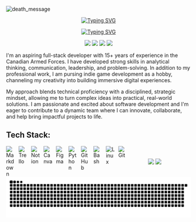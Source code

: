 ![death_message](https://github.com/user-attachments/assets/68d69098-3066-4ca0-b2b2-1eb6471bb4a5)

<p align="center">
<a href="https://git.io/typing-svg"><img src="https://readme-typing-svg.demolab.com?font=Roboto+Mono&weight=500&size=40&duration=3000&pause=500&color=18677F&center=true&vCenter=true&width=435&height=50&lines=Full+Stack+Web+Dev;Indie+Game+Dev" alt="Typing SVG" /></a>
</p>

<p align="center">
<a href="https://git.io/typing-svg"><img src="https://readme-typing-svg.demolab.com?font=Roboto+Mono&weight=500&size=30&duration=3000&pause=500&color=18677F&center=true&vCenter=true&width=435&height=50&lines=Coding%2C+Creating%2C+Gaming" alt="Typing SVG" /></a>
</p>

<p align="center">
<a href = "mailto: justin.mnge@gmail.com"><img src="https://img.shields.io/badge/Gmail-D14836?style=for-the-badge&logo=gmail&logoColor=white"></a>
<a href="https://www.facebook.com/justin.mnge1"><img src="https://img.shields.io/badge/Facebook-1DA1F2?style=for-the-badge&logo=facebook&logoColor=white"></a>
<a href="https://www.instagram.com/j.mnge/"><img src="https://img.shields.io/badge/Instagram-E4405F?style=for-the-badge&logo=instagram&logoColor=white"></a>
<a href="https://www.linkedin.com/in/justin-mnge/"><img src="https://img.shields.io/badge/LinkedIn-0077B5?style=for-the-badge&logo=linkedin&logoColor=white"></a>
</p>

I'm an aspiring full-stack developer with 15+ years of experience in the Canadian Armed Forces. I have developed strong skills in analytical thinking, communication, leadership, and problem-solving. In addition to my professional work, I am pursing indie game development as a hobby, channeling my creativity into building immersive digital experiences.

My approach blends technical proficiency with a disciplined, strategic mindset, allowing me to turn complex ideas into practical, real-world solutions. I am passionate and excited about software development and I'm eager to contribute to a dynamic team where I can innovate, collaborate, and help bring impactful projects to life.


<h2> Tech Stack: </h2>
<img align="left" alt="Markdown" width="24px" style="padding-right:10px;" src="https://cdn.jsdelivr.net/gh/devicons/devicon@latest/icons/markdown/markdown-original.svg" />
<img align="left" alt="Trello" width="24px" style="padding-right:10px;" src="https://cdn.jsdelivr.net/gh/devicons/devicon@latest/icons/trello/trello-original.svg" />
<img align="left" alt="Notion" width="24px" style="padding-right:10px;" src="https://cdn.jsdelivr.net/gh/devicons/devicon@latest/icons/notion/notion-original.svg" />
<img align="left" alt="Canva" width="24px" style="padding-right:10px;" src="https://cdn.jsdelivr.net/gh/devicons/devicon@latest/icons/canva/canva-original.svg" />           
<img align="left" alt="Figma" width="24px" style="padding-right:10px;" src="https://cdn.jsdelivr.net/gh/devicons/devicon@latest/icons/figma/figma-original.svg" />
<img align="left" alt="Python" width="24px" style="padding-right:10px;" src="https://cdn.jsdelivr.net/gh/devicons/devicon@latest/icons/python/python-original.svg" /> 
<img align="left" alt="GitHub" width="24px" style="padding-right:10px;" src="https://cdn.jsdelivr.net/gh/devicons/devicon/icons/github/github-original.svg" />
<img align="left" alt="Bash" width="24px" style="padding-right:10px;" src="https://cdn.jsdelivr.net/gh/devicons/devicon/icons/bash/bash-original.svg" />
<img align="left" alt="Linux" width="24px" style="padding-right:10px;" src="https://cdn.jsdelivr.net/gh/devicons/devicon/icons/linux/linux-original.svg" />
<img align="left" alt="Git" width="24px" style="padding-right:10px;" src="https://cdn.jsdelivr.net/gh/devicons/devicon/icons/git/git-original.svg" />
</br>

<br>
<div align="center">
  <img width="48%" src="https://github-readme-stats.vercel.app/api?username=justinmnge&show_icons=true&theme=codeSTACKr" />
  <img width="48%" src="https://github-readme-stats-git-masterrstaa-rickstaa.vercel.app/api/top-langs?username=justinmnge&show_icons=true&locale=en&layout=compact&theme=codeSTACKr&langs_count=10&card_width=320" />
</div>

<picture>
  <source media="(prefers-color-scheme: dark)" srcset="https://raw.githubusercontent.com/justinmnge/justinmnge/output/github-snake-dark.svg" />
  <source media="(prefers-color-scheme: light)" srcset="https://raw.githubusercontent.com/justinmnge/justinmnge/output/github-snake.svg" />
  <img alt="github-snake" src="https://raw.githubusercontent.com/justinmnge/justinmnge/output/github-snake.svg" />
</picture>


<!--
**justinmnge/justinmnge** is a ✨ _special_ ✨ repository because its `README.md` (this file) appears on your GitHub profile.

Here are some ideas to get you started:

- 🔭 I’m currently working on ...
- 🌱 I’m currently learning ...
- 👯 I’m looking to collaborate on ...
- 🤔 I’m looking for help with ...
- 💬 Ask me about ...
- 📫 How to reach me: ...
- 😄 Pronouns: ...
- ⚡ Fun fact: ...
-->

